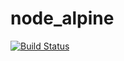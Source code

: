 # node_alpine

[![Build Status](https://travis-ci.org/iamfaith/node_alpine.svg?branch=master)](https://travis-ci.org/iamfaith/node_alpine)
